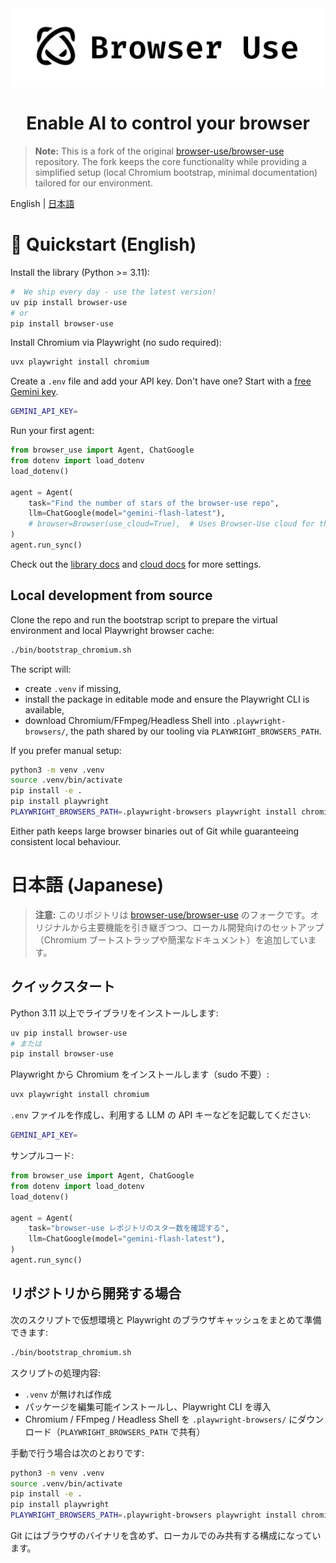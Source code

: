 <picture>
  <source media="(prefers-color-scheme: dark)" srcset="./static/browser-use-dark.png">
  <source media="(prefers-color-scheme: light)" srcset="./static/browser-use.png">
  <img alt="Shows a black Browser Use Logo in light color mode and a white one in dark color mode." src="./static/browser-use.png"  width="full">
</picture>

<h1 align="center">Enable AI to control your browser</h1>

> **Note:** This is a fork of the original [browser-use/browser-use](https://github.com/browser-use/browser-use) repository. The fork keeps the core functionality while providing a simplified setup (local Chromium bootstrap, minimal documentation) tailored for our environment.

English | [日本語](#日本語-japanese)


# 🤖 Quickstart (English)

Install the library (Python >= 3.11):

```bash
#  We ship every day - use the latest version!
uv pip install browser-use
# or
pip install browser-use
```

Install Chromium via Playwright (no sudo required):

```bash
uvx playwright install chromium
```

Create a `.env` file and add your API key. Don't have one? Start with a [free Gemini key](https://aistudio.google.com/app/u/1/apikey?pli=1).

```bash
GEMINI_API_KEY=
```

Run your first agent:

```python
from browser_use import Agent, ChatGoogle
from dotenv import load_dotenv
load_dotenv()

agent = Agent(
    task="Find the number of stars of the browser-use repo",
    llm=ChatGoogle(model="gemini-flash-latest"),
    # browser=Browser(use_cloud=True),  # Uses Browser-Use cloud for the browser
)
agent.run_sync()
```

Check out the [library docs](https://docs.browser-use.com) and [cloud docs](https://docs.cloud.browser-use.com) for more settings.

## Local development from source

Clone the repo and run the bootstrap script to prepare the virtual environment and local Playwright browser cache:

```bash
./bin/bootstrap_chromium.sh
```

The script will:
- create `.venv` if missing,
- install the package in editable mode and ensure the Playwright CLI is available,
- download Chromium/FFmpeg/Headless Shell into `.playwright-browsers/`, the path shared by our tooling via `PLAYWRIGHT_BROWSERS_PATH`.

If you prefer manual setup:

```bash
python3 -m venv .venv
source .venv/bin/activate
pip install -e .
pip install playwright
PLAYWRIGHT_BROWSERS_PATH=.playwright-browsers playwright install chromium
```

Either path keeps large browser binaries out of Git while guaranteeing consistent local behaviour.


# 日本語 (Japanese)

> **注意:** このリポジトリは [browser-use/browser-use](https://github.com/browser-use/browser-use) のフォークです。オリジナルから主要機能を引き継ぎつつ、ローカル開発向けのセットアップ（Chromium ブートストラップや簡潔なドキュメント）を追加しています。

## クイックスタート

Python 3.11 以上でライブラリをインストールします:

```bash
uv pip install browser-use
# または
pip install browser-use
```

Playwright から Chromium をインストールします（sudo 不要）:

```bash
uvx playwright install chromium
```

`.env` ファイルを作成し、利用する LLM の API キーなどを記載してください:

```bash
GEMINI_API_KEY=
```

サンプルコード:

```python
from browser_use import Agent, ChatGoogle
from dotenv import load_dotenv
load_dotenv()

agent = Agent(
    task="browser-use レポジトリのスター数を確認する",
    llm=ChatGoogle(model="gemini-flash-latest"),
)
agent.run_sync()
```

## リポジトリから開発する場合

次のスクリプトで仮想環境と Playwright のブラウザキャッシュをまとめて準備できます:

```bash
./bin/bootstrap_chromium.sh
```

スクリプトの処理内容:
- `.venv` が無ければ作成
- パッケージを編集可能インストールし、Playwright CLI を導入
- Chromium / FFmpeg / Headless Shell を `.playwright-browsers/` にダウンロード（`PLAYWRIGHT_BROWSERS_PATH` で共有）

手動で行う場合は次のとおりです:

```bash
python3 -m venv .venv
source .venv/bin/activate
pip install -e .
pip install playwright
PLAYWRIGHT_BROWSERS_PATH=.playwright-browsers playwright install chromium
```

Git にはブラウザのバイナリを含めず、ローカルでのみ共有する構成になっています。
